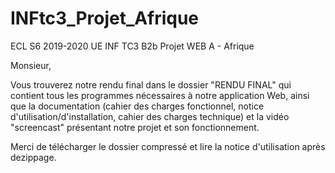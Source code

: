 # INFtc3_Projet_Afrique
ECL S6 2019-2020 UE INF TC3 B2b Projet WEB A - Afrique

Monsieur,

Vous trouverez notre rendu final dans le dossier "RENDU FINAL" qui contient tous les programmes nécessaires à notre application Web, ainsi que la documentation (cahier des charges fonctionnel, notice d'utilisation/d'installation, cahier des charges technique) et la vidéo "screencast" présentant notre projet et son fonctionnement.

Merci de télécharger le dossier compressé et lire la notice d'utilisation après dezippage.
